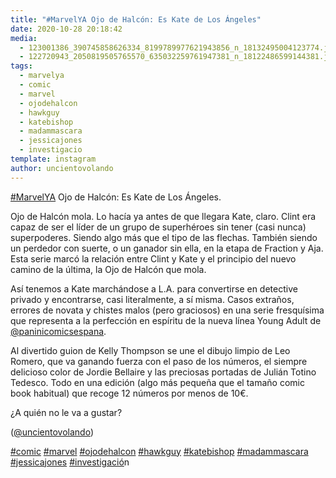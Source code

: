 ```yaml
---
title: "#MarvelYA Ojo de Halcón: Es Kate de Los Ángeles"
date: 2020-10-28 20:18:42
media: 
  - 123001386_390745858626334_8199789977621943856_n_18132495004123774.jpg
  - 122720943_2050819505765570_635032259761947381_n_18122486599144381.jpg
tags: 
  - marvelya
  - comic
  - marvel
  - ojodehalcon
  - hawkguy
  - katebishop
  - madammascara
  - jessicajones
  - investigacio
template: instagram
author: uncientovolando
---
```


[#MarvelYA](/tags/marvelya) Ojo de Halcón: Es Kate de Los Ángeles.

Ojo de Halcón mola. Lo hacía ya antes de que llegara Kate, claro. Clint era capaz de ser el líder de un grupo de superhéroes sin tener (casi nunca) superpoderes. Siendo algo más que el tipo de las flechas. También siendo un perdedor con suerte, o un ganador sin ella, en la etapa de Fraction y Aja. Esta serie marcó la relación entre Clint y Kate y el principio del nuevo camino de la última, la Ojo de Halcón que mola.

Así tenemos a Kate marchándose a L.A. para convertirse en detective privado y encontrarse, casi literalmente, a sí misma. Casos extraños, errores de novata y chistes malos (pero graciosos) en una serie fresquísima que representa a la perfección en espíritu de la nueva línea Young Adult de [@paninicomicsespana](https://instagram.com/paninicomicsespana).

Al divertido guion de Kelly Thompson se une el dibujo limpio de Leo Romero, que va ganando fuerza con el paso de los números, el siempre delicioso color de Jordie Bellaire y las preciosas portadas de Julián Totino Tedesco. Todo en una edición (algo más pequeña que el tamaño comic book habitual) que recoge 12 números por menos de 10€.

¿A quién no le va a gustar?

([@uncientovolando](https://instagram.com/uncientovolando))

[#comic](/tags/comic) [#marvel](/tags/marvel) [#ojodehalcon](/tags/ojodehalcon) [#hawkguy](/tags/hawkguy) [#katebishop](/tags/katebishop) [#madammascara](/tags/madammascara) [#jessicajones](/tags/jessicajones) [#investigacio](/tags/investigacio)́n
